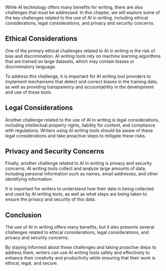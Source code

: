 

While AI technology offers many benefits for writing, there are also challenges that must be addressed. In this chapter, we will explore some of the key challenges related to the use of AI in writing, including ethical considerations, legal considerations, and privacy and security concerns.

Ethical Considerations
----------------------

One of the primary ethical challenges related to AI in writing is the risk of bias and discrimination. AI writing tools rely on machine learning algorithms that are trained on large datasets, which may contain biases or discriminatory language.

To address this challenge, it is important for AI writing tool providers to implement mechanisms that detect and correct biases in the training data, as well as providing transparency and accountability in the development and use of these tools.

Legal Considerations
--------------------

Another challenge related to the use of AI in writing is legal considerations, including intellectual property rights, liability for content, and compliance with regulations. Writers using AI writing tools should be aware of these legal considerations and take proactive steps to mitigate these risks.

Privacy and Security Concerns
-----------------------------

Finally, another challenge related to AI in writing is privacy and security concerns. AI writing tools collect and analyze large amounts of data, including personal information such as names, email addresses, and other identifying information.

It is important for writers to understand how their data is being collected and used by AI writing tools, as well as what steps are being taken to ensure the privacy and security of this data.

Conclusion
----------

The use of AI in writing offers many benefits, but it also presents several challenges related to ethical considerations, legal considerations, and privacy and security concerns.

By staying informed about these challenges and taking proactive steps to address them, writers can use AI writing tools safely and effectively to enhance their creativity and productivity while ensuring that their work is ethical, legal, and secure.
